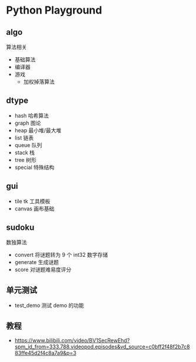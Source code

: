 # Python Playground

## algo

算法相关
- 基础算法
- 编译器
- 游戏
  - 加权掉落算法

## dtype

- hash 哈希算法
- graph 图论
- heap 最小堆/最大堆
- list 链表
- queue 队列
- stack 栈
- tree 树形
- special 特殊结构

## gui

- tile tk 工具模板
- canvas 画布基础

## sudoku

数独算法
- convert 将谜题转为 9 个 int32 数字存储
- generate 生成谜题
- score 对谜题难易度评分

## 单元测试

- test_demo 测试 demo 的功能


## 教程
- https://www.bilibili.com/video/BV1SecRewEhd?spm_id_from=333.788.videopod.episodes&vd_source=c0bff2f48f2b7c883ffe45d2f4c8a7a9&p=3